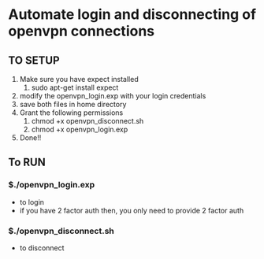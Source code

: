 # Automate login and disconnecting of openvpn connections

## TO SETUP

<ol>
<li>Make sure you have expect installed 
  <ol>
<li>sudo apt-get install expect</li>
</ol>
</li>
<li>modify the openvpn_login.exp with your login credentials</li>
<li>save both files in home directory</li>
<li>Grant the following permissions
<ol>
<li>chmod +x openvpn_disconnect.sh</li>
<li>chmod +x openvpn_login.exp</li>
</ol></li>
<li> Done!! </li>
</ol> 

## To RUN
### $./openvpn_login.exp
- to login 
- if you have 2 factor auth then, you only need to provide 2 factor auth<br> 
### $./openvpn_disconnect.sh
- to disconnect 

